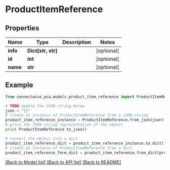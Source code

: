 # ProductItemReference


## Properties
Name | Type | Description | Notes
------------ | ------------- | ------------- | -------------
**info** | **Dict[str, str]** |  | [optional] 
**id** | **int** |  | [optional] 
**name** | **str** |  | [optional] 

## Example

```python
from connectwise_psa.models.product_item_reference import ProductItemReference

# TODO update the JSON string below
json = "{}"
# create an instance of ProductItemReference from a JSON string
product_item_reference_instance = ProductItemReference.from_json(json)
# print the JSON string representation of the object
print ProductItemReference.to_json()

# convert the object into a dict
product_item_reference_dict = product_item_reference_instance.to_dict()
# create an instance of ProductItemReference from a dict
product_item_reference_form_dict = product_item_reference.from_dict(product_item_reference_dict)
```
[[Back to Model list]](../README.md#documentation-for-models) [[Back to API list]](../README.md#documentation-for-api-endpoints) [[Back to README]](../README.md)


